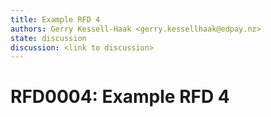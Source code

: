 ```yaml
---
title: Example RFD 4
authors: Gerry Kessell-Haak <gerry.kessellhaak@edpay.nz>
state: discussion
discussion: <link to discussion>
---
```


# RFD0004: Example RFD 4